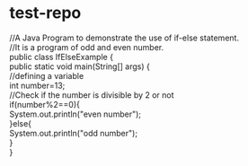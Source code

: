 # test-repo
//A Java Program to demonstrate the use of if-else statement.  
//It is a program of odd and even number.  
public class IfElseExample {  
public static void main(String[] args) {  
    //defining a variable  
    int number=13;  
    //Check if the number is divisible by 2 or not  
    if(number%2==0){  
        System.out.println("even number");  
    }else{  
        System.out.println("odd number");  
    }  
}  
